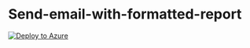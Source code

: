 # Send-email-with-formatted-report


[![Deploy to Azure](https://aka.ms/deploytoazurebutton)](https://portal.azure.com/#create/Microsoft.Template/uri/https%3A%2F%2Fraw.githubusercontent.com%2FJakeD-5Q%2FDeployPlaybooks%2Fmain%2FNotify-EmailAnalysts-NewIncident%2Fazuredeploy.jsonn)
